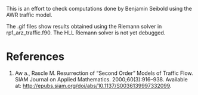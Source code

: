 This is an effort to check computations done by Benjamin Seibold using the AWR
traffic model.

The .gif files show results obtained using the Riemann solver in rp1_arz_traffic.f90.
The HLL Riemann solver is not yet debugged.

# References

1. Aw a., Rascle M. Resurrection of “Second Order” Models of Traffic Flow. SIAM Journal on Applied Mathematics. 2000;60(3):916–938. Available at: http://epubs.siam.org/doi/abs/10.1137/S0036139997332099.
